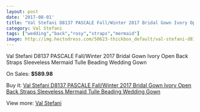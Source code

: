 ```yaml
---
layout: post
date: '2017-08-01'
title: "Val Stefani D8137 PASCALE Fall/Winter 2017 Bridal Gown Ivory Open Back Straps Sleeveless Mermaid Tulle Beading Wedding Gown"
category: Val Stefani
tags: ["wedding","back","rosy","straps","mermaid"]
image: http://img.hectodress.com/50623-thickbox_default/val-stefani-d8137-pascale-fall-winter-2017-bridal-gown-ivory-open-back-straps-sleeveless-mermaid-tulle-beading-wedding-gown.jpg
---
```

Val Stefani D8137 PASCALE Fall/Winter 2017 Bridal Gown Ivory Open Back Straps Sleeveless Mermaid Tulle Beading Wedding Gown

On Sales: **$589.98**
<a href="https://www.hectodress.com/val-stefani/16043-val-stefani-d8137-pascale-fall-winter-2017-bridal-gown-ivory-open-back-straps-sleeveless-mermaid-tulle-beading-wedding-gown.html"><amp-img layout="responsive" width="600" height="600" src="//img.hectodress.com/50623-thickbox_default/val-stefani-d8137-pascale-fall-winter-2017-bridal-gown-ivory-open-back-straps-sleeveless-mermaid-tulle-beading-wedding-gown.jpg" alt="Val Stefani D8137 PASCALE Fall/Winter 2017 Bridal Gown Ivory Open Back Straps Sleeveless Mermaid Tulle Beading Wedding Gown 0" /></a>
<a href="https://www.hectodress.com/val-stefani/16043-val-stefani-d8137-pascale-fall-winter-2017-bridal-gown-ivory-open-back-straps-sleeveless-mermaid-tulle-beading-wedding-gown.html"><amp-img layout="responsive" width="600" height="600" src="//img.hectodress.com/50625-thickbox_default/val-stefani-d8137-pascale-fall-winter-2017-bridal-gown-ivory-open-back-straps-sleeveless-mermaid-tulle-beading-wedding-gown.jpg" alt="Val Stefani D8137 PASCALE Fall/Winter 2017 Bridal Gown Ivory Open Back Straps Sleeveless Mermaid Tulle Beading Wedding Gown 1" /></a>
<a href="https://www.hectodress.com/val-stefani/16043-val-stefani-d8137-pascale-fall-winter-2017-bridal-gown-ivory-open-back-straps-sleeveless-mermaid-tulle-beading-wedding-gown.html"><amp-img layout="responsive" width="600" height="600" src="//img.hectodress.com/50624-thickbox_default/val-stefani-d8137-pascale-fall-winter-2017-bridal-gown-ivory-open-back-straps-sleeveless-mermaid-tulle-beading-wedding-gown.jpg" alt="Val Stefani D8137 PASCALE Fall/Winter 2017 Bridal Gown Ivory Open Back Straps Sleeveless Mermaid Tulle Beading Wedding Gown 2" /></a>

Buy it: [Val Stefani D8137 PASCALE Fall/Winter 2017 Bridal Gown Ivory Open Back Straps Sleeveless Mermaid Tulle Beading Wedding Gown](https://www.hectodress.com/val-stefani/16043-val-stefani-d8137-pascale-fall-winter-2017-bridal-gown-ivory-open-back-straps-sleeveless-mermaid-tulle-beading-wedding-gown.html "Val Stefani D8137 PASCALE Fall/Winter 2017 Bridal Gown Ivory Open Back Straps Sleeveless Mermaid Tulle Beading Wedding Gown")

View more: [Val Stefani](https://www.hectodress.com/308-val-stefani "Val Stefani")